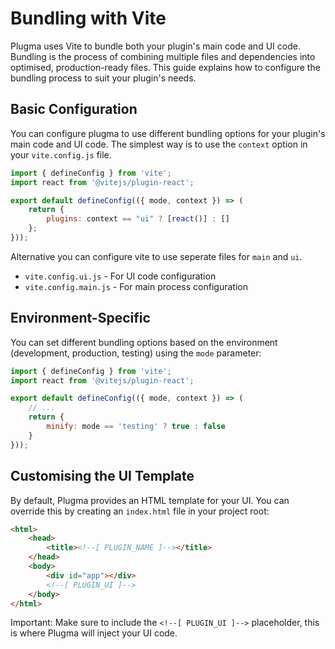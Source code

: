 # Bundling with Vite

Plugma uses Vite to bundle both your plugin's main code and UI code. Bundling is the process of combining multiple files and dependencies into optimised, production-ready files. This guide explains how to configure the bundling process to suit your plugin's needs.

## Basic Configuration

You can configure plugma to use different bundling options for your plugin's main code and UI code. The simplest way is to use the `context` option in your `vite.config.js` file.

```js
import { defineConfig } from 'vite';
import react from '@vitejs/plugin-react';

export default defineConfig(({ mode, context }) => (
    return {
        plugins: context == "ui" ? [react()] : []
    };
}));
```

Alternative you can configure vite to use seperate files for `main` and `ui`.

- `vite.config.ui.js` - For UI code configuration
- `vite.config.main.js` - For main process configuration

## Environment-Specific

You can set different bundling options based on the environment (development, production, testing) using the `mode` parameter:

```js
import { defineConfig } from 'vite';
import react from '@vitejs/plugin-react';

export default defineConfig(({ mode, context }) => (
    // ...
    return {
        minify: mode == 'testing' ? true : false
    }
}));
```

## Customising the UI Template

By default, Plugma provides an HTML template for your UI. You can override this by creating an `index.html` file in your project root:

```html
<html>
	<head>
		<title><!--[ PLUGIN_NAME ]--></title>
	</head>
	<body>
		<div id="app"></div>
		<!--[ PLUGIN_UI ]-->
	</body>
</html>
```

Important: Make sure to include the `<!--[ PLUGIN_UI ]-->` placeholder, this is where Plugma will inject your UI code.
